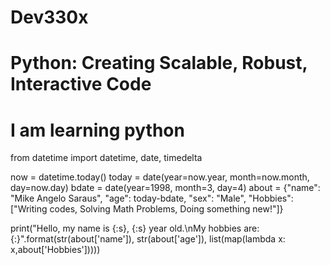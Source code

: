 # Dev330x
# Python: Creating Scalable, Robust, Interactive Code
# I am learning python

from datetime import datetime, date, timedelta

now = datetime.today()
today = date(year=now.year, month=now.month, day=now.day)
bdate = date(year=1998, month=3, day=4)
about = {"name": "Mike Angelo Saraus", "age": today-bdate, "sex": "Male", "Hobbies": ["Writing codes, Solving Math Problems, Doing something new!"]}

print("Hello, my name is {:s}, {:s} year old.\nMy hobbies are: {:}".format(str(about['name']), str(about['age']), list(map(lambda x: x,about['Hobbies']))))
